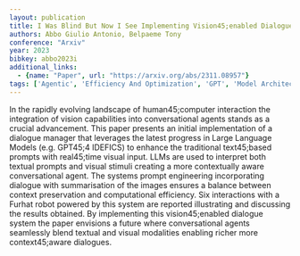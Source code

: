 ```yaml
---
layout: publication
title: I Was Blind But Now I See Implementing Vision45;enabled Dialogue In Social Robots
authors: Abbo Giulio Antonio, Belpaeme Tony
conference: "Arxiv"
year: 2023
bibkey: abbo2023i
additional_links:
  - {name: "Paper", url: "https://arxiv.org/abs/2311.08957"}
tags: ['Agentic', 'Efficiency And Optimization', 'GPT', 'Model Architecture', 'Prompting', 'RAG', 'Tools']
---
```

In the rapidly evolving landscape of human45;computer interaction the integration of vision capabilities into conversational agents stands as a crucial advancement. This paper presents an initial implementation of a dialogue manager that leverages the latest progress in Large Language Models (e.g. GPT45;4 IDEFICS) to enhance the traditional text45;based prompts with real45;time visual input. LLMs are used to interpret both textual prompts and visual stimuli creating a more contextually aware conversational agent. The systems prompt engineering incorporating dialogue with summarisation of the images ensures a balance between context preservation and computational efficiency. Six interactions with a Furhat robot powered by this system are reported illustrating and discussing the results obtained. By implementing this vision45;enabled dialogue system the paper envisions a future where conversational agents seamlessly blend textual and visual modalities enabling richer more context45;aware dialogues.
